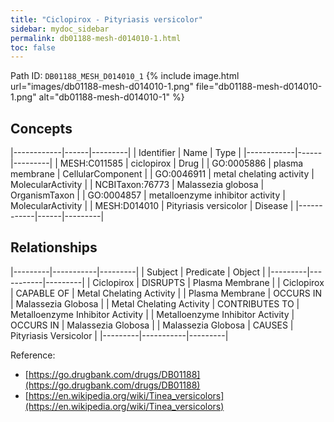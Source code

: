 ```yaml
---
title: "Ciclopirox - Pityriasis versicolor"
sidebar: mydoc_sidebar
permalink: db01188-mesh-d014010-1.html
toc: false 
---
```



Path ID: `DB01188_MESH_D014010_1`
{% include image.html url="images/db01188-mesh-d014010-1.png" file="db01188-mesh-d014010-1.png" alt="db01188-mesh-d014010-1" %}

## Concepts

|------------|------|---------|
| Identifier | Name | Type    |
|------------|------|---------|
| MESH:C011585 | ciclopirox | Drug |
| GO:0005886 | plasma membrane | CellularComponent |
| GO:0046911 | metal chelating activity | MolecularActivity |
| NCBITaxon:76773 | Malassezia globosa | OrganismTaxon |
| GO:0004857 | metalloenzyme inhibitor activity | MolecularActivity |
| MESH:D014010 | Pityriasis versicolor | Disease |
|------------|------|---------|

## Relationships

|---------|-----------|---------|
| Subject | Predicate | Object  |
|---------|-----------|---------|
| Ciclopirox | DISRUPTS | Plasma Membrane |
| Ciclopirox | CAPABLE OF | Metal Chelating Activity |
| Plasma Membrane | OCCURS IN | Malassezia Globosa |
| Metal Chelating Activity | CONTRIBUTES TO | Metalloenzyme Inhibitor Activity |
| Metalloenzyme Inhibitor Activity | OCCURS IN | Malassezia Globosa |
| Malassezia Globosa | CAUSES | Pityriasis Versicolor |
|---------|-----------|---------|

Reference: 
  - [https://go.drugbank.com/drugs/DB01188](https://go.drugbank.com/drugs/DB01188)
  - [https://en.wikipedia.org/wiki/Tinea_versicolors](https://en.wikipedia.org/wiki/Tinea_versicolors)
